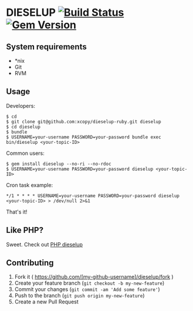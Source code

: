 DIESELUP [![Build Status](https://travis-ci.org/xcopy/dieselup-ruby.svg?branch=master)](https://travis-ci.org/xcopy/dieselup-ruby) [![Gem Version](https://badge.fury.io/rb/dieselup.svg)](https://badge.fury.io/rb/dieselup)
========

System requirements
-------------------

* *nix
* Git
* RVM

Usage
-----

Developers:

```shell
$ cd
$ git clone git@github.com:xcopy/dieselup-ruby.git dieselup
$ cd dieselup
$ bundle
$ USERNAME=your-username PASSWORD=your-password bundle exec bin/dieselup <your-topic-ID>
```

Common users:

```shell
$ gem install dieselup --no-ri --no-rdoc
$ USERNAME=your-username PASSWORD=your-password dieselup <your-topic-ID>
```

Cron task example:

```shell
*/1 * * * * USERNAME=your-username PASSWORD=your-password dieselup <your-topic-ID> > /dev/null 2>&1
```

That's it!

Like PHP?
---------

Sweet. Check out [PHP dieselup](https://github.com/xcopy/dieselup) 

Contributing
------------

1. Fork it ( https://github.com/[my-github-username]/dieselup/fork )
2. Create your feature branch (`git checkout -b my-new-feature`)
3. Commit your changes (`git commit -am 'Add some feature'`)
4. Push to the branch (`git push origin my-new-feature`)
5. Create a new Pull Request
